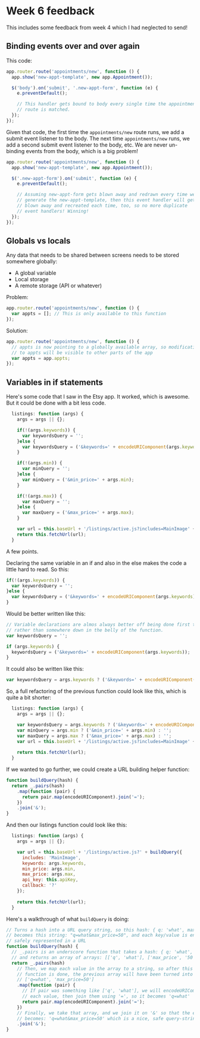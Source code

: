 # Week 6 feedback

This includes some feedback from week 4 which I had neglected to send!

## Binding events over and over again

This code:

```javascript
app.router.route('appointments/new', function () {
  app.show('new-appt-template', new app.Appointment());

  $('body').on('submit', '.new-appt-form', function (e) {
    e.preventDefault();

    // This handler gets bound to body every single time the appointments/new
    // route is matched.
  });
});
```

Given that code, the first time the `appointments/new` route runs, we add a
submit event listener to the body. The next time `appointments/new` runs, we
add a second submit event listener to the body, etc. We are never un-binding 
events from the body, which is a big problem!

```javascript
app.router.route('appointments/new', function () {
  app.show('new-appt-template', new app.Appointment());

  $('.new-appt-form').on('submit', function (e) {
    e.preventDefault();

    // Assuming new-appt-form gets blown away and redrawn every time we
    // generate the new-appt-template, then this event handler will get
    // blown away and recreated each time, too, so no more duplicate 
    // event handlers! Winning!
  });
});
```

## Globals vs locals

Any data that needs to be shared between screens needs to be stored somewhere
globally:

- A global variable
- Local storage
- A remote storage (API or whatever)

Problem:

```javascript
app.router.route('appointments/new', function () {
  var appts = []; // This is only available to this function
});
```

Solution:

```javascript
app.router.route('appointments/new', function () {
  // appts is now pointing to a globally available array, so modifications
  // to appts will be visible to other parts of the app
  var appts = app.appts;
});
```

## Variables in if statements

Here's some code that I saw in the Etsy app. It worked, which is awesome. But it could 
be done with a bit less code.

```javascript
  listings: function (args) {
    args = args || {};

    if(!(args.keywords)) {
      var keywordsQuery = '';
    }else {
      var keywordsQuery = ('&keywords=' + encodeURIComponent(args.keywords));
    }

    if(!(args.min)) {
      var minQuery = '';
    }else {
      var minQuery = ('&min_price=' + args.min);
    }

    if(!(args.max)) {
      var maxQuery = '';
    }else {
      var maxQuery = ('&max_price=' + args.max);
    }

    var url = this.baseUrl + '/listings/active.js?includes=MainImage' + keywordsQuery + minQuery + maxQuery + '&api_key=' + this.apiKey + '&callback=?';
    return this.fetchUrl(url);
  }
```

A few points.

Declaring the same variable in an if and also in the else makes the code a little hard to read. So this:

```javascript
if(!(args.keywords)) {
  var keywordsQuery = '';
}else {
  var keywordsQuery = ('&keywords=' + encodeURIComponent(args.keywords));
}
```

Would be better written like this:

```javascript
// Variable declarations are almos always better off being done first thing in a function,
// rather than somewhere down in the belly of the function.
var keywordsQuery = '';

if (args.keywords) {
  keywordsQuery = ('&keywords=' + encodeURIComponent(args.keywords));
}
```

It could also be written like this:

```javascript
var keywordsQuery = args.keywords ? ('&keywords=' + encodeURIComponent(args.keywords)) : '';
```

So, a full refactoring of the previous function could look like this, which is quite a bit shorter:

```javascript
  listings: function (args) {
    args = args || {};

    var keywordsQuery = args.keywords ? ('&keywords=' + encodeURIComponent(args.keywords)) : '';
    var minQuery = args.min ? ('&min_price=' + args.min) : '';
    var maxQuery = args.max ? ('&max_price=' + args.max) : '';
    var url = this.baseUrl + '/listings/active.js?includes=MainImage' + keywordsQuery + minQuery + maxQuery + '&api_key=' + this.apiKey + '&callback=?';
    
    return this.fetchUrl(url);
  }
```

If we wanted to go further, we could create a URL building helper function:

```javascript
function buildQuery(hash) {
  return _.pairs(hash)
    .map(function (pair) { 
      return pair.map(encodeURIComponent).join('='); 
    })
    .join('&');
}
```

And then our listings function could look like this:

```javascript
  listings: function (args) {
    args = args || {};

    var url = this.baseUrl + '/listings/active.js?' + buildQuery({
      includes: 'MainImage',
      keywords: args.keywords,
      min_price: args.min,
      max_price: args.max,
      api_key: this.apiKey,
      callback: '?'
    });
    
    return this.fetchUrl(url);
  }
```

Here's a walkthrough of what `buildQuery` is doing:

```javascript
// Turns a hash into a URL query string, so this hash: { q: 'what', max_price: '50' }
// becomes this string: "q=what&max_price=50", and each key/value is encoded to be 
// safely represented in a URL 
function buildQuery(hash) {
  // _.pairs is an underscore function that takes a hash: { q: 'what', max_price: '50' }
  // and returns an array of arrays: [['q', 'what'], ['max_price', '50']]
  return _.pairs(hash)
    // Then, we map each value in the array to a string, so after this mapping
    // function is done, the previous array will have been turned into this:
    // ['q=what', 'max_price=50']
    .map(function (pair) { 
      // If pair was something like ['q', 'what'], we will encodeURIComponent on 
      // each value, then join them using '=', so it becomes 'q=what'
      return pair.map(encodeURIComponent).join('='); 
    })
    // Finally, we take that array, and we join it on '&' so that the entire thing
    // becomes: 'q=what&max_price=50' which is a nice, safe query-string 
    .join('&');
}
```